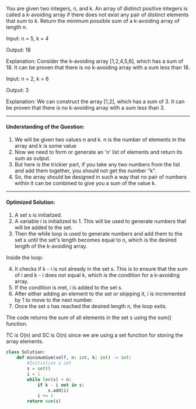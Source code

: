 You are given two integers, n, and k.
An array of distinct positive integers is called a k-avoiding array if there does not exist any pair of distinct elements that sum to k.
Return the minimum possible sum of a k-avoiding array of length n.

Input: n = 5, k = 4 

Output: 18

Explanation: Consider the k-avoiding array [1,2,4,5,6], which has a sum of 18. It can be proven that there is no k-avoiding array 
with a sum less than 18.

Input: n = 2, k = 6

Output: 3

Explanation: We can construct the array [1,2], which has a sum of 3.
It can be proven that there is no k-avoiding array with a sum less than 3.
________________________________________________________________________________________________

#### Understanding of the Question:

1. We will be given two values n and k. n is the number of elements in the array and k is some value
2. Now we need to form or generate an 'n' list of elements and return its sum as output.
3. But here is the trickier part, if you take any two numbers from the list and add them together, you should not
   get the number "k".
4. So, the array should be designed in such a way that no pair of numbers within it can be combined to give you a sum of the value k.

_________________________________________________________________________________________________________

#### Optimized Solution:

1. A set s is initialized.
2. A variable i is initialized to 1. This will be used to generate numbers that will be added to the set.
3. Then the while loop is used to generate numbers and add them to the set s until the set's length becomes equal to n,
   which is the desired length of the k-avoiding array.

Inside the loop:

4. It checks if k - i is not already in the set s. This is to ensure that the sum of i and k - i does not equal k, 
   which is the condition for a k-avoiding array.
5. If the condition is met, i is added to the set s.
6. After either adding an element to the set or skipping it, i is incremented by 1 to move to the next number.
7. Once the set s has reached the desired length n, the loop exits.

The code returns the sum of all elements in the set s using the sum() function.

TC is O(n) and SC is O(n) since we are using a set function for storing the array elements.

```python
class Solution:
    def minimumSum(self, n: int, k: int) -> int:
        #Initialize a set
        s = set()
        i = 1
        while len(s) < n:
            if k - i not in s:
                s.add(i)
            i += 1
        return sum(s)
```




